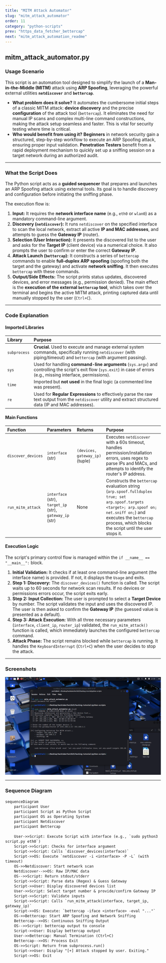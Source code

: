 ```yaml
---
title: "MITM Attack Automator"
slug: "mitm_attack_automator"
order: 11
category: "python-scripts"
prev: "https_data_fetcher_bettercap"
next: "mitm_attack_automation_readme"
---
```


## mitm_attack_automator.py

### Usage Scenario

This script is an automation tool designed to simplify the launch of a **Man-in-the-Middle (MITM)** attack using **ARP Spoofing**, leveraging the powerful external utilities **`netdiscover`** and **`bettercap`**.

* **What problem does it solve?** It automates the cumbersome initial steps of a classic MITM attack: **device discovery** and the precise **configuration** of the attack tool (`bettercap`). It eliminates the need for manual IP scans and complex multi-line command constructions, making the attack setup seamless and faster. This is vital for security testing where time is critical.
* **Who would benefit from using it?** **Beginners** in network security gain a structured, step-by-step workflow to execute an ARP Spoofing attack, ensuring proper input validation. **Penetration Testers** benefit from a rapid deployment mechanism to quickly set up a sniffing session on a target network during an authorized audit.

---

### What the Script Does

The Python script acts as a **guided sequencer** that prepares and launches an ARP Spoofing attack using external tools. Its goal is to handle discovery and configuration before initiating the sniffing phase.

The execution flow is:

1.  **Input:** It requires the **network interface name** (e.g., `eth0` or `wlan0`) as a mandatory command-line argument.
2.  **Discovery (`netdiscover`):** It runs `netdiscover` on the specified interface to scan the local network, extract all active **IP and MAC addresses**, and attempts to guess the **Gateway IP** (router).
3.  **Selection (User Interaction):** It presents the discovered list to the user and asks for the **Target IP** (client device) via a numerical choice. It also prompts the user to confirm or enter the correct **Gateway IP**.
4.  **Attack Launch (`bettercap`):** It constructs a series of `bettercap` commands to enable **full-duplex ARP spoofing** (spoofing both the target and the gateway) and activate **network sniffing**. It then executes `bettercap` with these commands.
5.  **Output/Side Effects:** The script prints status updates, discovered devices, and error messages (e.g., permission denied). The main effect is the **execution of the external `bettercap` tool**, which takes over the terminal and begins the active MITM attack, printing captured data until manually stopped by the user (`Ctrl+C`).

---

### Code Explanation

#### Imported Libraries

| Library | Purpose |
| :--- | :--- |
| `subprocess` | **Crucial.** Used to execute and manage external system commands, specifically running `netdiscover` (with piping/timeout) and `bettercap` (with argument passing). |
| `sys` | Used for handling **command-line arguments** (`sys.argv`) and controlling the script's exit flow (`sys.exit`) in case of errors (e.g., missing interface, permissions). |
| `time` | Imported but **not used** in the final logic (a commented line was present). |
| `re` | Used for **Regular Expressions** to effectively parse the raw text output from the `netdiscover` utility and extract structured data (IP and MAC addresses). |

#### Main Functions

| Function | Parameters | Returns | Purpose |
| :--- | :--- | :--- | :--- |
| `discover_devices` | `interface` (str) | `(devices, gateway_ip)` (tuple) | Executes `netdiscover` with a 60s timeout, handles permission/installation errors, uses regex to parse IPs and MACs, and attempts to identify the router's IP address. |
| `run_mitm_attack` | `interface` (str), `target_ip` (str), `gateway_ip` (str) | None | Constructs the `bettercap` evaluation string (`arp.spoof.fullduplex true; set arp.spoof.targets <target>; arp.spoof on; net.sniff on;`) and executes the `bettercap` process, which blocks the script until the user stops it. |

#### Execution Logic

The script's primary control flow is managed within the `if __name__ == "__main__":` block.

1.  **Initial Validation:** It checks if at least one command-line argument (the interface name) is provided. If not, it displays the `Usage` and exits.
2.  **Step 1: Discovery:** The `discover_devices()` function is called. The script waits up to 60 seconds for network scan results. If no devices or permissions errors occur, the script exits early.
3.  **Step 2: Input Collection:** The user is prompted to select a **Target Device** by number. The script validates the input and uses the discovered IP. The user is then asked to confirm the **Gateway IP** (the guessed value is presented as a default).
4.  **Step 3: Attack Execution:** With all three necessary parameters (`interface`, `client_ip`, `router_ip`) validated, the `run_mitm_attack()` function is called, which immediately launches the configured `bettercap` command.
5.  **Attack Phase:** The script remains blocked while `bettercap` is running. It handles the `KeyboardInterrupt` (`Ctrl+C`) when the user decides to stop the attack.
          
---

### Screenshots

![mitm_attack_automator.py running](../imgs/mitm_attack_automator.png)

---

### Sequence Diagram

```mermaid
sequenceDiagram
    participant User
    participant Script as Python Script
    participant OS as Operating System
    participant Netdiscover
    participant Bettercap

    User->>Script: Execute Script with interface (e.g., `sudo python3 script.py eth0`)
    Script->>Script: Checks for interface argument
    Script->>Script: Calls `discover_devices(interface)`
    Script->>OS: Execute `netdiscover -i <interface> -P -L` (with timeout)
    OS->>Netdiscover: Start network scan
    Netdiscover-->>OS: Raw IP/MAC data
    OS-->>Script: Return stdout/stderr
    Script->>Script: Parse data (Regex) & Guess Gateway
    Script->>User: Display discovered devices list
    User->>Script: Select target number & provide/confirm Gateway IP
    Script->>Script: Validate inputs
    Script->>Script: Calls `run_mitm_attack(interface, target_ip, gateway_ip)`
    Script->>OS: Execute: `bettercap -iface <interface> -eval "..."`
    OS->>Bettercap: Start ARP Spoofing and Network Sniffing
    Bettercap-->>OS: Continuous Sniffing Output
    OS-->>Script: bettercap output to console
    Script->>User: Display bettercap output
    User->>Bettercap: Manual Termination (Ctrl+C)
    Bettercap-->>OS: Process Exit
    OS->>Script: Return from subprocess.run()
    Script->>User: Display "[+] Attack stopped by user. Exiting."
    Script->>OS: Exit